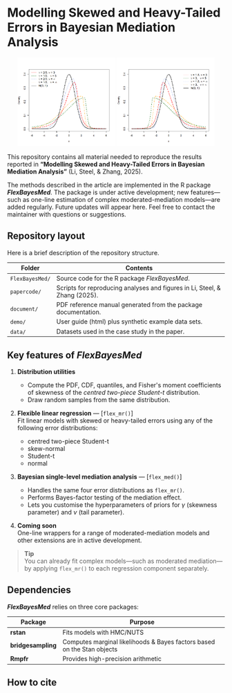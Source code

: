 # Modelling Skewed and Heavy-Tailed Errors in Bayesian Mediation Analysis

<p align="center">
  <img src="/img/left.png" alt="Conditional total effect — plot 1" width="45%">
  <img src="/img/right.png" alt="Conditional total effect — plot 2" width="45%">
</p>


This repository contains all material needed to reproduce the results reported in **“Modelling Skewed and Heavy-Tailed Errors in Bayesian Mediation Analysis”** (Li, Steel, & Zhang, 2025).

The methods described in the article are implemented in the R package **_FlexBayesMed_**. The package is under active development; new features—such as one-line estimation of complex moderated-mediation models—are added regularly. Future updates will appear here. Feel free to contact the maintainer with questions or suggestions.

## Repository layout

Here is a brief description of the repository structure.

| Folder          | Contents                                                                    |
| --------------- | ----------------------------------------------------------------------------|
| `FlexBayesMed/` | Source code for the R package _FlexBayesMed_.                               |
| `papercode/`    | Scripts for reproducing analyses and figures in Li, Steel, & Zhang (2025). |
| `document/`     | PDF reference manual generated from the package documentation.              |
| `demo/`         | User guide (html) plus synthetic example data sets.                          |
| `data/`         | Datasets used in the case study in the paper.               |


## Key features of **_FlexBayesMed_**

1. **Distribution utilities**  
   * Compute the PDF, CDF, quantiles, and Fisher's moment coefficients of skewness of the *centred two-piece Student-t* distribution.  
   * Draw random samples from the same distribution.

2. **Flexible linear regression** — [`flex_mr()`]  
   Fit linear models with skewed or heavy-tailed errors using any of the following error distributions:  
   * centred two-piece Student-t  
   * skew-normal  
   * Student-t  
   * normal

3. **Bayesian single-level mediation analysis** — [`flex_med()`]  
   * Handles the same four error distributions as `flex_mr()`.  
   * Performs Bayes-factor testing of the mediation effect.  
   * Lets you customise the hyperparameters of priors for $\gamma$ (skewness parameter) and $\nu$ (tail parameter).

4. **Coming soon**  
   One-line wrappers for a range of moderated-mediation models and other extensions are in active development.

> **Tip**  
> You can already fit complex models—such as moderated mediation—by applying `flex_mr()` to each regression component separately.

## Dependencies

**_FlexBayesMed_** relies on three core packages:

| Package | Purpose |
|---------|---------|
| **rstan** | Fits models with HMC/NUTS |
| **bridgesampling** | Computes marginal likelihoods & Bayes factors based on the Stan objects|
| **Rmpfr** | Provides high-precision arithmetic |


## How to cite
